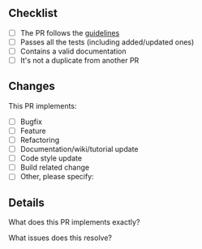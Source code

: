## Checklist

-   [ ] The PR follows the [guidelines](CONTRIBUTING.md)
-   [ ] Passes all the tests (including added/updated ones)
-   [ ] Contains a valid documentation
-   [ ] It's not a duplicate from another PR

## Changes
This PR implements:
-   [ ] Bugfix
-   [ ] Feature
-   [ ] Refactoring
-   [ ] Documentation/wiki/tutorial update
-   [ ] Code style update
-   [ ] Build related change
-   [ ] Other, please specify:

## Details
What does this PR implements exactly?

What issues does this resolve?
<!-- Fixes #1, Closes #2 -->
